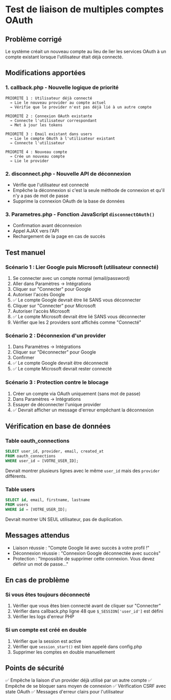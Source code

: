 # Test de liaison de multiples comptes OAuth

## Problème corrigé
Le système créait un nouveau compte au lieu de lier les services OAuth à un compte existant lorsque l'utilisateur était déjà connecté.

## Modifications apportées

### 1. **callback.php** - Nouvelle logique de priorité
```
PRIORITÉ 1 : Utilisateur déjà connecté
  → Lie le nouveau provider au compte actuel
  → Vérifie que le provider n'est pas déjà lié à un autre compte

PRIORITÉ 2 : Connexion OAuth existante
  → Connecte l'utilisateur correspondant
  → Met à jour les tokens

PRIORITÉ 3 : Email existant dans users
  → Lie le compte OAuth à l'utilisateur existant
  → Connecte l'utilisateur

PRIORITÉ 4 : Nouveau compte
  → Crée un nouveau compte
  → Lie le provider
```

### 2. **disconnect.php** - Nouvelle API de déconnexion
- Vérifie que l'utilisateur est connecté
- Empêche la déconnexion si c'est la seule méthode de connexion et qu'il n'y a pas de mot de passe
- Supprime la connexion OAuth de la base de données

### 3. **Parametres.php** - Fonction JavaScript `disconnectOAuth()`
- Confirmation avant déconnexion
- Appel AJAX vers l'API
- Rechargement de la page en cas de succès

## Test manuel

### Scénario 1 : Lier Google puis Microsoft (utilisateur connecté)
1. Se connecter avec un compte normal (email/password)
2. Aller dans Paramètres → Intégrations
3. Cliquer sur "Connecter" pour Google
4. Autoriser l'accès Google
5. ✅ Le compte Google devrait être lié SANS vous déconnecter
6. Cliquer sur "Connecter" pour Microsoft
7. Autoriser l'accès Microsoft
8. ✅ Le compte Microsoft devrait être lié SANS vous déconnecter
9. Vérifier que les 2 providers sont affichés comme "Connecté"

### Scénario 2 : Déconnexion d'un provider
1. Dans Paramètres → Intégrations
2. Cliquer sur "Déconnecter" pour Google
3. Confirmer
4. ✅ Le compte Google devrait être déconnecté
5. ✅ Le compte Microsoft devrait rester connecté

### Scénario 3 : Protection contre le blocage
1. Créer un compte via OAuth uniquement (sans mot de passe)
2. Dans Paramètres → Intégrations
3. Essayer de déconnecter l'unique provider
4. ✅ Devrait afficher un message d'erreur empêchant la déconnexion

## Vérification en base de données

### Table oauth_connections
```sql
SELECT user_id, provider, email, created_at
FROM oauth_connections
WHERE user_id = [VOTRE_USER_ID];
```

Devrait montrer plusieurs lignes avec le même `user_id` mais des `provider` différents.

### Table users
```sql
SELECT id, email, firstname, lastname
FROM users
WHERE id = [VOTRE_USER_ID];
```

Devrait montrer UN SEUL utilisateur, pas de duplication.

## Messages attendus

- Liaison réussie : "Compte Google lié avec succès à votre profil !"
- Déconnexion réussie : "Connexion Google déconnectée avec succès"
- Protection : "Impossible de supprimer cette connexion. Vous devez définir un mot de passe..."

## En cas de problème

### Si vous êtes toujours déconnecté
1. Vérifier que vous êtes bien connecté avant de cliquer sur "Connecter"
2. Vérifier dans callback.php ligne 48 que `$_SESSION['user_id']` est défini
3. Vérifier les logs d'erreur PHP

### Si un compte est créé en double
1. Vérifier que la session est active
2. Vérifier que `session_start()` est bien appelé dans config.php
3. Supprimer les comptes en double manuellement

## Points de sécurité

✅ Empêche la liaison d'un provider déjà utilisé par un autre compte
✅ Empêche de se bloquer sans moyen de connexion
✅ Vérification CSRF avec state OAuth
✅ Messages d'erreur clairs pour l'utilisateur
